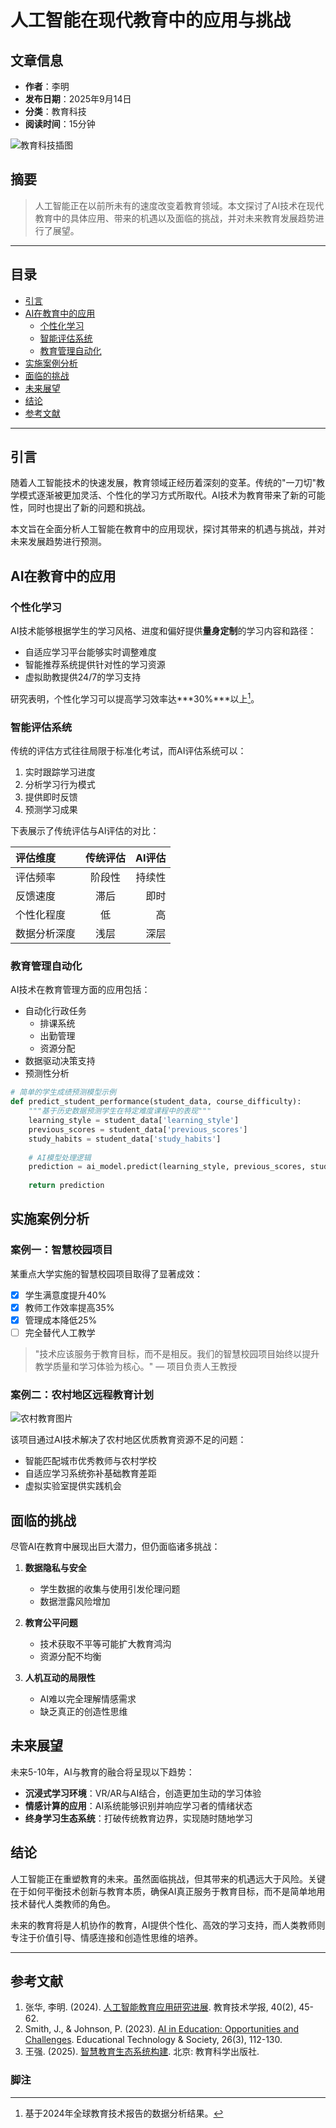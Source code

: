 # 人工智能在现代教育中的应用与挑战

## 文章信息
- **作者**：李明
- **发布日期**：2025年9月14日
- **分类**：教育科技
- **阅读时间**：15分钟

![教育科技插图](https://example.com/edu-tech-image.jpg "AI与教育的融合")

## 摘要

> 人工智能正在以前所未有的速度改变着教育领域。本文探讨了AI技术在现代教育中的具体应用、带来的机遇以及面临的挑战，并对未来教育发展趋势进行了展望。

---

## 目录
- [引言](#引言)
- [AI在教育中的应用](#ai在教育中的应用)
  - [个性化学习](#个性化学习)
  - [智能评估系统](#智能评估系统)
  - [教育管理自动化](#教育管理自动化)
- [实施案例分析](#实施案例分析)
- [面临的挑战](#面临的挑战)
- [未来展望](#未来展望)
- [结论](#结论)
- [参考文献](#参考文献)

---

## 引言

随着人工智能技术的快速发展，教育领域正经历着深刻的变革。传统的"一刀切"教学模式逐渐被更加灵活、个性化的学习方式所取代。AI技术为教育带来了新的可能性，同时也提出了新的问题和挑战。

本文旨在全面分析人工智能在教育中的应用现状，探讨其带来的机遇与挑战，并对未来发展趋势进行预测。

## AI在教育中的应用

### 个性化学习

AI技术能够根据学生的学习风格、进度和偏好提供**量身定制**的学习内容和路径：

- 自适应学习平台能够实时调整难度
- 智能推荐系统提供针对性的学习资源
- 虚拟助教提供24/7的学习支持

研究表明，个性化学习可以提高学习效率达***30%***以上[^1]。

### 智能评估系统

传统的评估方式往往局限于标准化考试，而AI评估系统可以：

1. 实时跟踪学习进度
2. 分析学习行为模式
3. 提供即时反馈
4. 预测学习成果

下表展示了传统评估与AI评估的对比：

| 评估维度 | 传统评估 | AI评估 |
|:--------|:-------:|--------:|
| 评估频率 | 阶段性 | 持续性 |
| 反馈速度 | 滞后 | 即时 |
| 个性化程度 | 低 | 高 |
| 数据分析深度 | 浅层 | 深层 |

### 教育管理自动化

AI技术在教育管理方面的应用包括：

- 自动化行政任务
  - 排课系统
  - 出勤管理
  - 资源分配
- 数据驱动决策支持
- 预测性分析

```python
# 简单的学生成绩预测模型示例
def predict_student_performance(student_data, course_difficulty):
    """基于历史数据预测学生在特定难度课程中的表现"""
    learning_style = student_data['learning_style']
    previous_scores = student_data['previous_scores']
    study_habits = student_data['study_habits']
    
    # AI模型处理逻辑
    prediction = ai_model.predict(learning_style, previous_scores, study_habits, course_difficulty)
    
    return prediction
```

## 实施案例分析

### 案例一：智慧校园项目

某重点大学实施的智慧校园项目取得了显著成效：

- [x] 学生满意度提升40%
- [x] 教师工作效率提高35%
- [x] 管理成本降低25%
- [ ] 完全替代人工教学

> "技术应该服务于教育目标，而不是相反。我们的智慧校园项目始终以提升教学质量和学习体验为核心。" — 项目负责人王教授

### 案例二：农村地区远程教育计划

![农村教育图片](https://example.com/rural-education.jpg "AI助力农村教育")

该项目通过AI技术解决了农村地区优质教育资源不足的问题：

* 智能匹配城市优秀教师与农村学校
* 自适应学习系统弥补基础教育差距
* 虚拟实验室提供实践机会

## 面临的挑战

尽管AI在教育中展现出巨大潜力，但仍面临诸多挑战：

1. **数据隐私与安全**
   - 学生数据的收集与使用引发伦理问题
   - 数据泄露风险增加

2. **教育公平问题**
   - 技术获取不平等可能扩大教育鸿沟
   - 资源分配不均衡

3. **人机互动的局限性**
   - AI难以完全理解情感需求
   - 缺乏真正的创造性思维

## 未来展望

未来5-10年，AI与教育的融合将呈现以下趋势：

- **沉浸式学习环境**：VR/AR与AI结合，创造更加生动的学习体验
- **情感计算的应用**：AI系统能够识别并响应学习者的情绪状态
- **终身学习生态系统**：打破传统教育边界，实现随时随地学习

## 结论

人工智能正在重塑教育的未来。虽然面临挑战，但其带来的机遇远大于风险。关键在于如何平衡技术创新与教育本质，确保AI真正服务于教育目标，而不是简单地用技术替代人类教师的角色。

未来的教育将是人机协作的教育，AI提供个性化、高效的学习支持，而人类教师则专注于价值引导、情感连接和创造性思维的培养。

---

## 参考文献

1. 张华, 李明. (2024). [人工智能教育应用研究进展][1]. 教育技术学报, 40(2), 45-62.
2. Smith, J., & Johnson, P. (2023). [AI in Education: Opportunities and Challenges][2]. Educational Technology & Society, 26(3), 112-130.
3. 王强. (2025). [智慧教育生态系统构建][3]. 北京: 教育科学出版社.

[1]: https://example.com/ai-edu-research "人工智能教育应用研究进展"
[2]: https://example.com/ai-edu-opportunities "AI in Education: Opportunities and Challenges"
[3]: https://example.com/smart-edu-ecosystem "智慧教育生态系统构建"

### 脚注
[^1]: 基于2024年全球教育技术报告的数据分析结果。
[^2]: 来自"AI教育影响评估项目"的五年跟踪研究。
